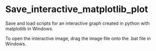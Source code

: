 # Save_interactive_matplotlib_plot
Save and load scripts for an interactive graph created in python with matplotlib in Windows.

To open the interactive image, drag the image file onto the .bat file in Windows.
